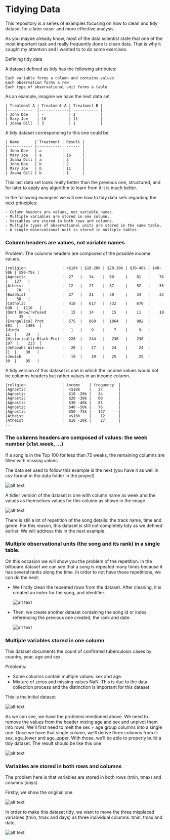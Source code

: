 # Tidying Data

This repository is a series of examples focusing on how to clean and tidy dataset for a later easer 
and more effective analysis.

As you maybe already know, most of the data scientist state that one of the most important task
and really frequently done is clean data. That is why it caught my attention and I wanted to to 
do some exercises.


Defining tidy data

 
A dataset defined as tidy has the following attributes:

    Each variable forms a column and contains values
    Each observation forms a row
    Each type of observational unit forms a table

As an example, imagine we have the next data set
    
    | Treatment A | Treatment A | Treatment B |
    |-----------  |-------------| ----------- |
    | John Doe    | -           | 2           |
    | Mary Joe    | 16          | 11          |
    | Joana Dill  | 3           | 1           |
    
A tidy dataset corresponding to this one could be
    
    | Name       | Treatment | Result |
    |----------- |-----------| ------ |
    | John Doe   | a         | -      |
    | Mary Joe   | a         | 16     |
    | Joana Dill | a         | 3      |
    | John Doe   | b         | 2      |
    | Mary Joe   | b         | 11     |
    | Joana Dill | b         | 1      |
    
    
This last data set looks really better than the previous one, structured, 
and for later to apply any algorithm to learn from it it is much better.

In the following examples we will see how to tidy data sets regarding the next
principles:
 
    - Column headers are values, not variable names.
    - Multiple variables are stored in one column.
    - Variables are stored in both rows and columns.
    - Multiple types of observational units are stored in the same table.
    - A single observational unit is stored in multiple tables. 

### Column headers are values, not variable names

Problem: The columns headers are composed of the possible income values.

    |religion 	             | <$10k | $10-20k | $20-30k | $30-40k | $40-50k | $50-75k |
    |Agnostic 	             |  27 	 |   34    |  60 	 |    81   |    76 	 |   137   |
    |Atheist 	             |  12 	 |   27    |  37 	 |    52   |    35 	 |    70   |
    |Buddhist 	             |  27 	 |   21    |  30 	 |    34   |    33 	 |    58   |
    |Catholic 	             |  418  |	 617   |  732 	 |    670  |    638  |  1116   |
    |Dont know/refused       |   15  | 	 14    |   15 	 |    11   |    10 	 |     35  |
    |Evangelical Prot        |  575  |	 869   |  1064 	 |    982  |    881  |	 1486  |
    |Hindu 	                 |   1 	 |    9    |    7 	 |     9   |     11  |	  34   |
    |Historically Black Prot |	228  |	 244   |   236 	 |    238  |    197  |	  223  |
    |Jehovahs Witness 	     |   20  |	  27   |   24 	 |     24  |     21  |	  30   |
    |Jewish 	             |   19  |	  19   |   25 	 |     25  |     30  |	  95   |

    
A tidy version of this dataset is one in which the income values would not be columns headers but rather values in an income column.

    |religion 	             | income    | frequency  | 
    |Agnostic 	             |  <$10k    |   27       |  
    |Agnostic 	             |  $10 -20k |   34       |  
    |Agnostic 	             |  $20 -30k |   60       |  
    |Agnostic 	             |  $30 -40k |	 81       |  
    |Agnostic                |  $40 -50k | 	 76       |  
    |Agnostic                |  $50 -75k |	 137      |  
    |Atheist 	             |  <$10k    |    12      |  
    |Atheist                 |	$10 -20k |	  27      |
    ...
    
### The columns headers are composed of values: the week number (x1st.week, …)
    
If a song is in the Top 100 for less than 75 weeks, the remaining columns are filled with 
missing values.

The data set used to follow this example is the next (you have it as well in csv format in the data 
folder in the project)

![alt text](https://github.com/vanalex/tidy-data-python/blob/master/images/billboear%20data.png)

A tidier version of the dataset is one with column name as week and the values as themselves 
values for this column as shown in the image

![alt text](https://github.com/vanalex/tidy-data-python/blob/master/images/billboard%20tidier.png)

 There is still a lot of repetition of the song details: the track name, time and genre. For this 
 reason, this dataset is still not completely tidy as we defined earlier. We will address this 
 in the next example.
 
### Multiple observational units (the song and its rank) in a single table.
On this occasion we will show you the problem of the repetition. In the billboard dataset we can see
that a song is repeated many times because it has several ranks along the time. In order to not have
these repetitions, we can do the next:

 - We firstly clean the repeated rows from the dataset. After cleaning, it is created an index for the
    song, and identifier.
    
    ![alt text](https://github.com/vanalex/tidy-data-python/blob/master/images/billboard%20repeated%20cleaned.png)
    
 - Then, we create another dataset containing the song id or index referencing the previous one created,
   the rank and date.
   
    ![alt text](https://github.com/vanalex/tidy-data-python/blob/master/images/song_rank.png)
   
   
### Multiple variables stored in one column

This dataset documents the count of confirmed tuberculosis cases by country, year, age and sex.

Problems:
 - Some columns contain multiple values: sex and age.
 - Mixture of zeros and missing values NaN. This is due to the data collection process and the distinction is 
   important for this dataset.
   
This is the initial dataset
    
   ![alt text](https://github.com/vanalex/tidy-data-python/blob/master/images/tuberculosis.png)

As we can see, we have the problems mentioned above. We need to remove the values from the header mixing age and sex
and unpivot them into rows. We’ll first need to melt the sex + age group columns into a single one. Once we have that 
single column, we’ll derive three columns from it: sex, age_lower and age_upper. With those, we’ll be able to 
properly build a tidy dataset. The result should be like this one
 
   ![alt text](https://github.com/vanalex/tidy-data-python/blob/master/images/cleaned%20tuberculosis.png)
   
### Variables are stored in both rows and columns

The problem here is that variables are stored in both rows (tmin, tmax) and columns (days).

Firstly, we show the original one
    
   ![alt text](https://github.com/vanalex/tidy-data-python/blob/master/images/weather.png) 

In order to make this dataset tidy, we want to move the three misplaced variables (tmin, tmax and days) as three 
individual columns: tmin. tmax and date.

   ![alt text](https://github.com/vanalex/tidy-data-python/blob/master/images/weather%20data%20cleaned.png)

   

  
      
    
    